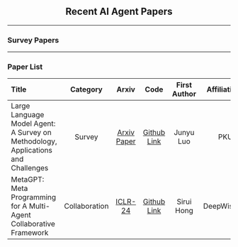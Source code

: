 <div align="center">
  <h2><b> Recent AI Agent Papers </b></h2>
</div>

---

### Survey Papers

---

### Paper List

| **Title**                                                                        | **Category**  |                    **Arxiv**                    |                             **Code**                             | **First Author** | **Affiliations** | **Release Date** |
| :------------------------------------------------------------------------------- | :-----------: | :---------------------------------------------: | :--------------------------------------------------------------: | :--------------: | :--------------: | :--------------: |
| Large Language Model Agent: A Survey on Methodology, Applications and Challenges |    Survey     | [Arxiv Paper](https://arxiv.org/abs/2503.21460) | [Github Link](https://github.com/luo-junyu/Awesome-Agent-Papers) |    Junyu Luo     |       PKU        |   27-Mar-2025    |
| MetaGPT: Meta Programming for A Multi-Agent Collaborative Framework              | Collaboration |   [ICLR-24](https://arxiv.org/abs/2308.00352)   |    [Github Link](https://github.com/FoundationAgents/MetaGPT)    |    Sirui Hong    |    DeepWisdom    |    1-Aug-2023    |
